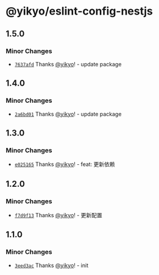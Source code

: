 # @yikyo/eslint-config-nestjs

## 1.5.0

### Minor Changes

- [`7637afd`](https://github.com/yikyo/packages/commit/7637afda2c98f26269e41f0424d1b61ee615a4c3) Thanks [@yikyo](https://github.com/yikyo)! - update package

## 1.4.0

### Minor Changes

- [`2a6bd01`](https://github.com/yikyo/packages/commit/2a6bd0163911e1ca2a558e1b6263f73ea826a8dd) Thanks [@yikyo](https://github.com/yikyo)! - update package

## 1.3.0

### Minor Changes

- [`e025165`](https://github.com/yikyo/packages/commit/e02516500ece816bc65a4c51df08a57063435e47) Thanks [@yikyo](https://github.com/yikyo)! - feat: 更新依赖

## 1.2.0

### Minor Changes

- [`f7d9f13`](https://github.com/yikyo/packages/commit/f7d9f130e6407e4055949524d4a926480fdeb556) Thanks [@yikyo](https://github.com/yikyo)! - 更新配置

## 1.1.0

### Minor Changes

- [`3eed3ac`](https://github.com/yikyo/packages/commit/3eed3acc9dd96fb1f605b31dbfb986691f1d41ca) Thanks [@yikyo](https://github.com/yikyo)! - init
